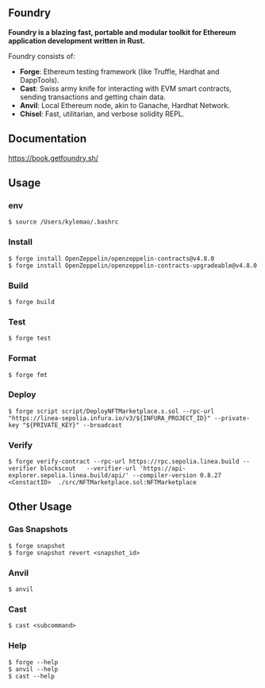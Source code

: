 ## Foundry

**Foundry is a blazing fast, portable and modular toolkit for Ethereum application development written in Rust.**

Foundry consists of:

-   **Forge**: Ethereum testing framework (like Truffle, Hardhat and DappTools).
-   **Cast**: Swiss army knife for interacting with EVM smart contracts, sending transactions and getting chain data.
-   **Anvil**: Local Ethereum node, akin to Ganache, Hardhat Network.
-   **Chisel**: Fast, utilitarian, and verbose solidity REPL.

## Documentation

https://book.getfoundry.sh/

## Usage

### env 
```shell
$ source /Users/kylemao/.bashrc 
```

### Install
```shell
$ forge install OpenZeppelin/openzeppelin-contracts@v4.8.0
$ forge install OpenZeppelin/openzeppelin-contracts-upgradeable@v4.8.0
```

### Build

```shell
$ forge build
```

### Test

```shell
$ forge test
```

### Format

```shell
$ forge fmt
```
### Deploy

```shell
$ forge script script/DeployNFTMarketplace.s.sol --rpc-url "https://linea-sepolia.infura.io/v3/${INFURA_PROJECT_ID}" --private-key "${PRIVATE_KEY}" --broadcast 
```

### Verify

```shell
$ forge verify-contract --rpc-url https://rpc.sepolia.linea.build --verifier blockscout   --verifier-url 'https://api-explorer.sepolia.linea.build/api/' --compiler-version 0.8.27  <ConstactID>  ./src/NFTMarketplace.sol:NFTMarketplace
```


## Other Usage

### Gas Snapshots

```shell
$ forge snapshot
$ forge snapshot revert <snapshot_id>
```

### Anvil

```shell
$ anvil
```

### Cast

```shell
$ cast <subcommand>
```

### Help

```shell
$ forge --help
$ anvil --help
$ cast --help
```
